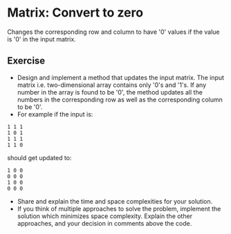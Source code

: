 # Matrix: Convert to zero
Changes the corresponding row and column to have '0' values if the value is '0' in the input matrix.

## Exercise
* Design and implement a method that updates the input matrix. The input matrix i.e. two-dimensional array contains only '0's and '1's. If any number in the array is found to be '0', the method updates all the numbers in the corresponding row as well as the corresponding column to be '0'.
* For example if the input is:
```
1 1 1
1 0 1
1 1 1
1 1 0
```
should get updated to:
```
1 0 0
0 0 0
1 0 0
0 0 0
```

* Share and explain the time and space complexities for your solution.
* If you think of multiple approaches to solve the problem, implement the solution which minimizes space complexity. Explain the other approaches, and your decision in comments above the code.
